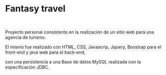 # Fantasy travel

<br>

Proyecto personal consistente en la realización de un sitio web para una agencia de turismo. 

El mismo fue realizado con HTML, CSS, Javascrip, Jquery, Boostrap para el front-end y java web para el back-end, 

 con una persistencia a una Base de datos MySQL realizada con la especificación JDBC.

 <br><br>

